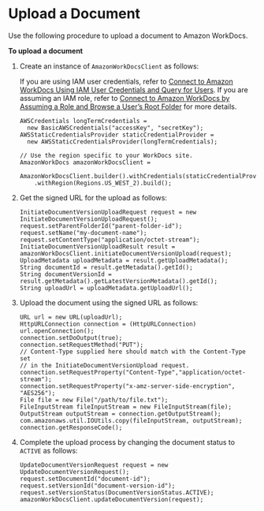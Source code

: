# Upload a Document<a name="upload-documents"></a>

Use the following procedure to upload a document to Amazon WorkDocs\.

**To upload a document**

1. Create an instance of `AmazonWorkDocsClient` as follows:

   If you are using IAM user credentials, refer to [Connect to Amazon WorkDocs Using IAM User Credentials and Query for Users](connect-workdocs-iam.md)\. If you are assuming an IAM role, refer to [Connect to Amazon WorkDocs by Assuming a Role and Browse a User’s Root Folder](connect-workdocs-role.md) for more details\.

   ```
   AWSCredentials longTermCredentials =
     new BasicAWSCredentials("accessKey", "secretKey");
   AWSStaticCredentialsProvider staticCredentialProvider =
     new AWSStaticCredentialsProvider(longTermCredentials);
   
   // Use the region specific to your WorkDocs site.
   AmazonWorkDocs amazonWorkDocsClient =
     AmazonWorkDocsClient.builder().withCredentials(staticCredentialProvider)
       .withRegion(Regions.US_WEST_2).build();
   ```

1. Get the signed URL for the upload as follows:

   ```
   InitiateDocumentVersionUploadRequest request = new InitiateDocumentVersionUploadRequest();
   request.setParentFolderId("parent-folder-id");
   request.setName("my-document-name");
   request.setContentType("application/octet-stream");
   InitiateDocumentVersionUploadResult result = amazonWorkDocsClient.initiateDocumentVersionUpload(request);
   UploadMetadata uploadMetadata = result.getUploadMetadata();
   String documentId = result.getMetadata().getId();
   String documentVersionId = result.getMetadata().getLatestVersionMetadata().getId();
   String uploadUrl = uploadMetadata.getUploadUrl();
   ```

1. Upload the document using the signed URL as follows:

   ```
   URL url = new URL(uploadUrl);
   HttpURLConnection connection = (HttpURLConnection) url.openConnection();
   connection.setDoOutput(true);
   connection.setRequestMethod("PUT");
   // Content-Type supplied here should match with the Content-Type set 
   // in the InitiateDocumentVersionUpload request.
   connection.setRequestProperty("Content-Type","application/octet-stream");
   connection.setRequestProperty("x-amz-server-side-encryption", "AES256");
   File file = new File("/path/to/file.txt");
   FileInputStream fileInputStream = new FileInputStream(file);
   OutputStream outputStream = connection.getOutputStream();
   com.amazonaws.util.IOUtils.copy(fileInputStream, outputStream);
   connection.getResponseCode();
   ```

1. Complete the upload process by changing the document status to `ACTIVE` as follows:

   ```
   UpdateDocumentVersionRequest request = new UpdateDocumentVersionRequest();
   request.setDocumentId("document-id");
   request.setVersionId("document-version-id");
   request.setVersionStatus(DocumentVersionStatus.ACTIVE);
   amazonWorkDocsClient.updateDocumentVersion(request);
   ```